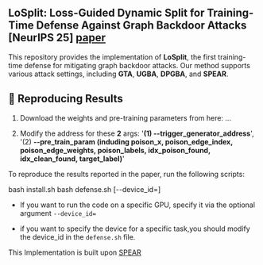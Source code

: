 ## LoSplit: Loss-Guided Dynamic Split for Training-Time Defense Against Graph Backdoor Attacks [NeurIPS 25] [paper](https://openreview.net/forum?id=3Cpw7YftBm)
This repository provides the implementation of **LoSplit**, the first training-time defense for mitigating graph backdoor attacks. Our method supports various attack settings, including **GTA**, **UGBA**, **DPGBA**, and **SPEAR**.

## 🚀 Reproducing Results
1. Download the weights and pre-training parameters from here: ...

2. Modify the address for these **2** args: '**(1) --trigger_generator_address**', '(2) **--pre_train_param (induding poison_x, poison_edge_index, poison_edge_weights, poison_labels, idx_poison_found, idx_clean_found, target_label)**'

To reproduce the results reported in the paper, run the following scripts:

bash install.sh
bash defense.sh [--device_id=]


- If you want to run the code on a specific GPU, specify it via the optional argument `--device_id=`

- if you want to specify the device for a specific task,you should modify the device_id in the `defense.sh` file.

This Implementation is built upon [SPEAR](github.com/yhDing/SPEAR)